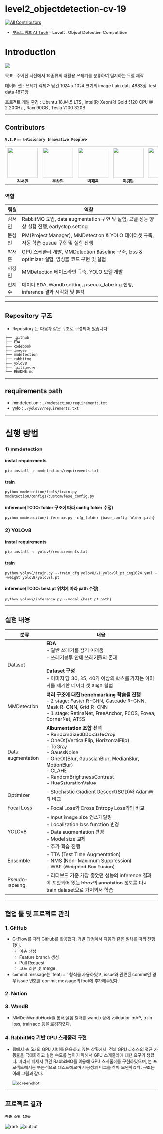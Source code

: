 # level2_objectdetection-cv-19
<!-- ALL-CONTRIBUTORS-BADGE:START - Do not remove or modify this section -->
[![All Contributors](https://img.shields.io/badge/all_contributors-5-orange.svg?style=flat-square)](#contributors-)
<!-- ALL-CONTRIBUTORS-BADGE:END -->

- [부스트캠프 AI Tech](https://boostcamp.connect.or.kr/program_ai.html) - Level2. Object Detection Competition  

# Introduction
<img src="./images/introduction.png"/>

목표 : 주어진 사진에서 10종류의 재활용 쓰레기를 분류하여 탐지하는 모델 제작

데이터 셋 : 쓰레기 객체가 담긴 1024 x 1024 크기의 image train data 4883장, test data 4871장

프로젝트 개발 환경 : 
    Ubuntu 18.04.5 LTS
    , Intel(R) Xeon(R) Gold 5120 CPU @ 2.20GHz
    , Ram 90GB
    , Tesla V100 32GB

---
## Contributors
**`V.I.P`** **`==`** 
**`✨Visionary Innovative People✨`** 
<table>
  <tr>
    <td align="center"><a href="https://github.com/seoin0110"><img src="https://github.com/seoin0110.png" width="100px;" alt=""/><br /><sub><b>김서인</b></sub></a><br /><a href="https://github.com/seoin0110" title="Code"></td>
    <td align="center"><a href="https://github.com/moons98"><img src="https://github.com/moons98.png" width="100px;" alt=""/><br /><sub><b>문상인</b></sub></a><br /><a href="https://github.com/moons98" title="Code"></td>
    <td align="center"><a href="https://github.com/jaehun-park"><img src="https://github.com/jaehun-park.png" width="100px;" alt=""/><br /><sub><b>박재훈</b></sub></a><br /><a href="https://github.com/jaehun-park" title="Code"></td>
    <td align="center"><a href="https://github.com/adam1206"><img src="https://github.com/adam1206.png" width="100px;" alt=""/><br /><sub><b>이강민</b></sub></a><br /><a href="https://github.com/adam1206" title="Code"></td>
     <td align="center"><a href="https://github.com/Jeon-jisu"><img src="https://github.com/Jeon-jisu.png" width="100px;" alt=""/><br /><sub><b>전지수</b></sub></a><br /><a href="https://github.com/Jeon-jisu" title="Code"></td>
  </tr>
</table>

###  역할
|팀원|역할|
|-----|---|
|김서인|RabbitMQ 도입, data augmentation 구현 및 실험, 모델 성능 향상 실험 진행, earlystop setting|
|문상인| PM(Project Manager), MMDetection & YOLO 데이터셋 구축, 자동 학습 queue 구현 및 실험 진행 |
|박재훈| GPU 스케줄러 개발, MMDetection Baseline 구축, loss & optimizer 실험, 앙상블 코드 구현 및 실험|
|이강민|MMDetection 베이스라인 구축,  YOLO 모델 개발|
|전지수|데이터 EDA, Wandb setting, pseudo_labeling 진행, inference 결과 시각화 및 분석|





---

## Repository 구조
- Repository 는 다음과 같은 구조로 구성되어 있습니다. 

```
├── .github
├── EDA
├── codebook
├── images
├── mmdetection
├── rabbitmq
├── yolov8
├── .gitignore
└── README.md
```
----
## requirements path
- mmdetection : `./mmdetection/requirements.txt`
- yolo : `./yolov8/requirements.txt`

----
# **실행 방법**
### 1) mmdetection 
#### **install requirements**

`pip install -r mmdetection/requirements.txt`
#### **train**

`python mmdetection/tools/train.py mmdetection/configs/custom/base_config.py`
#### **inference(TODO: folder 구조에 따라 config folder 수정)**

`python mmdetection/inference.py -cfg_folder {base_config folder path}`

### 2) YOLOv8
#### **install requirements**

`pip install -r yolov8/requirements.txt`
#### **train**

`python yolov8/train.py --train_cfg yolov8/V1_yolov8l_pt_img1024.yaml --weight yolov8/yolov8l.pt`
#### **inference(TODO: best.pt 위치에 따라 path 수정)**

`python yolov8/inference.py --model {best.pt path}`
<br>

----
## 실험 내용
|분류|내용|
  |-----|---|
  |Dataset|**EDA** <br>- 일반 쓰레기를 잡기 어려움<br>- 쓰레기봉투 안에 쓰레기들의 존재<br><br>  **Dataset 구성**<br>- 이미지 당 30, 35, 40개 이상의 박스를 가지는 이미지를 제거한 데이터 셋 align 실험|
  |MMDetection| **여러 구조에 대한 benchmarking 학습을 진행**<br>- 2 stage: Faster R-CNN, Cascade R-CNN, Mask R-CNN, Grid R-CNN<br>- 1 stage: RetinaNet, FreeAnchor, FCOS, Fovea, CornerNet, ATSS |
  |Data augmentation| **Albumentation 조합 선택**<br>- RandomSizedBBoxSafeCrop<br>- OneOf(VerticalFlip, HorizontalFlip)<br>- ToGray<br>- GaussNoise<br>- OneOf(Blur, GaussianBlur, MedianBlur, MotionBlur)<br>- CLAHE<br>- RandomBrightnessContrast<br>- HueSaturationValue|
  |Optimizer|- Stochastic Gradient Descent(SGD)와 AdamW의 비교|
  |Focal Loss| - Focal Loss와 Cross Entropy Loss와의 비교|
  |YOLOv8| - Input image size 업스케일링<br>- Localization loss function 변경<br>- Data augmentation 변경<br>- Model size 교체<br>- 추가 학습 진행<br>|
  |Ensemble|- TTA (Test Time Augmentation)<br>- NMS (Non-Maximum Suppression)<br>- WBF (Weighted Box Fusion) |
  |Pseudo-labeling|- 리더보드 기준 가장 좋았던 성능의 inference 결과에 포함되어 있는 bbox의 annotation 정보를 다시 train dataset으로 가져와서 학습 |

----
## 협업 툴 및 프로젝트 관리

### 1. GitHub
- GitFlow를 따라 Github를 활용했다. 개발 과정에서 다음과 같은 절차를 따라 진행했다.
  - 이슈 생성
  - Feature branch 생성
  - Pull Request
  - 코드 리뷰 및 merge
- commit message는 ‘feat: ~ ’ 형식을 사용하였고, issue와 관련된 commit인 경우 issue 번호를 commit message의 foot에 추가해주었다.

### 2. Notion

### 3. WandB
- MMDetWandbHook을 통해 실험 결과를 wandb 상에 validation mAP, train loss, train acc 등을 로깅하였다.

### 4. RabbitMQ 기반 GPU 스케줄러 구현
- 팀에서 총 5대의 GPU 서버를 운용하고 있는 상황에서, 전체 GPU 리소스의 평균 가동률을 극대화하고 실험 속도를 높이기 위해서 GPU 스케줄러에 대한 요구가 생겼다. 따라서 메세지 큐인 RabbitMQ를 이용해 GPU 스케줄러를 구현하였으며, 본 프로젝트에서는 부분적으로 테스트해보며 사용성과 버그를 찾아 보완하였다. 구조는 아래 그림과 같다.

  ![screenshot](./images/rabbitMQ.png)

----

## 프로젝트 결과
**`최종 순위 13등`**<br><br>
![rank](./images/rank.png)
![output](./images/output.png)

  